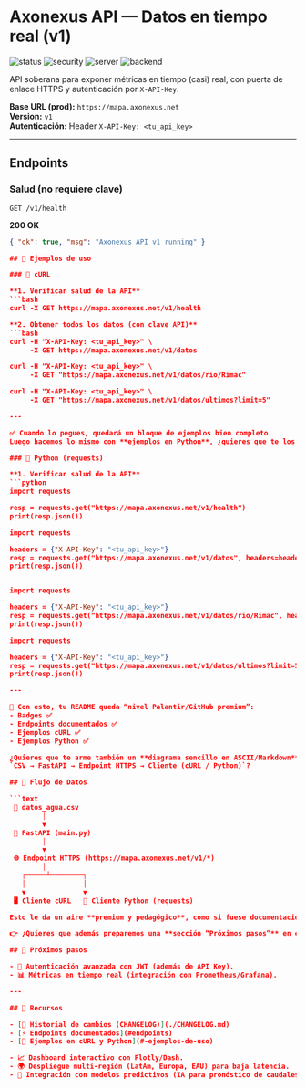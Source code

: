 # Axonexus API — Datos en tiempo real (v1)

![status](https://img.shields.io/badge/status-online-brightgreen)
![security](https://img.shields.io/badge/auth-API%20Key-blue)
![server](https://img.shields.io/badge/gateway-Caddy%20HTTPS-5a5)
![backend](https://img.shields.io/badge/backend-FastAPI%20%2B%20Uvicorn-4a8)

API soberana para exponer métricas en tiempo (casi) real, con puerta de enlace HTTPS y autenticación por `X-API-Key`.

**Base URL (prod):** `https://mapa.axonexus.net`  
**Version:** `v1`  
**Autenticación:** Header `X-API-Key: <tu_api_key>`

---

## Endpoints

### Salud (no requiere clave)
`GET /v1/health`

**200 OK**
```json
{ "ok": true, "msg": "Axonexus API v1 running" }

## 📡 Ejemplos de uso

### 🔹 cURL

**1. Verificar salud de la API**
```bash
curl -X GET https://mapa.axonexus.net/v1/health

**2. Obtener todos los datos (con clave API)**
```bash
curl -H "X-API-Key: <tu_api_key>" \
     -X GET https://mapa.axonexus.net/v1/datos

curl -H "X-API-Key: <tu_api_key>" \
     -X GET "https://mapa.axonexus.net/v1/datos/rio/Rimac"

curl -H "X-API-Key: <tu_api_key>" \
     -X GET "https://mapa.axonexus.net/v1/datos/ultimos?limit=5"

---

✅ Cuando lo pegues, quedará un bloque de ejemplos bien completo.  
Luego hacemos lo mismo con **ejemplos en Python**, ¿quieres que te los prepare también ahora para pegarlos debajo de los cURL?

### 🔹 Python (requests)

**1. Verificar salud de la API**
```python
import requests

resp = requests.get("https://mapa.axonexus.net/v1/health")
print(resp.json())

import requests

headers = {"X-API-Key": "<tu_api_key>"}
resp = requests.get("https://mapa.axonexus.net/v1/datos", headers=headers)
print(resp.json())


import requests

headers = {"X-API-Key": "<tu_api_key>"}
resp = requests.get("https://mapa.axonexus.net/v1/datos/rio/Rimac", headers=headers)
print(resp.json())

import requests

headers = {"X-API-Key": "<tu_api_key>"}
resp = requests.get("https://mapa.axonexus.net/v1/datos/ultimos?limit=5", headers=headers)
print(resp.json())

---

🚀 Con esto, tu README queda “nivel Palantir/GitHub premium”:  
- Badges ✅  
- Endpoints documentados ✅  
- Ejemplos cURL ✅  
- Ejemplos Python ✅  

¿Quieres que te arme también un **diagrama sencillo en ASCII/Markdown** para mostrar cómo fluye:  
`CSV → FastAPI → Endpoint HTTPS → Cliente (cURL / Python)`?

## 🔄 Flujo de Datos

```text
 📄 datos_agua.csv
        │
        ▼
 🚀 FastAPI (main.py)
        │
        ▼
 🌐 Endpoint HTTPS (https://mapa.axonexus.net/v1/*)
        │
   ┌─────┴────────┐
   │              │
   ▼              ▼
 🖥️ Cliente cURL   🐍 Cliente Python (requests)

Esto le da un aire **premium y pedagógico**, como si fuese documentación oficial de Palantir o Stripe.  

👉 ¿Quieres que además preparemos una **sección “Próximos pasos”** en el README (ejemplo: añadir autenticación JWT, métricas en tiempo real, dashboard Plotly)?

## 🚀 Próximos pasos

- 🔑 Autenticación avanzada con JWT (además de API Key).  
- 📊 Métricas en tiempo real (integración con Prometheus/Grafana).

---

## 📖 Recursos

- [🔄 Historial de cambios (CHANGELOG)](./CHANGELOG.md)
- [⚡ Endpoints documentados](#endpoints)
- [🧪 Ejemplos en cURL y Python](#-ejemplos-de-uso)

- 📈 Dashboard interactivo con Plotly/Dash.  
- 🌍 Despliegue multi-región (LatAm, Europa, EAU) para baja latencia.  
- 🤖 Integración con modelos predictivos (IA para pronóstico de caudales y niveles).
